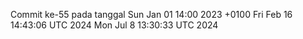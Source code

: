 Commit ke-55 pada tanggal Sun Jan 01 14:00 2023 +0100
Fri Feb 16 14:43:06 UTC 2024
Mon Jul  8 13:30:33 UTC 2024
